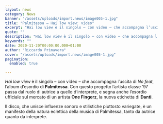 ```yaml
---
layout: news
category: News
banner: "/assets/uploads/import.news/image005-1.jpg"
title: "Palmitessa – Hai low view: video"
excerpt: "Hai low view è il singolo – con video – che accompagna l’uscita di No feat, l’album d’esordio di Palmitessa. Con questo progetto l’artista classe ’97 passa dal ruolo di autrice a quello d’interprete, e segna anche l’esordio ufficiale sul mercato di un artista One Fingerz, la nuova etichetta di Danti. Il disco, che unisce [&hellip"
quote: ""
description: "Hai low view è il singolo – con video – che accompagna l’uscita di No feat, l’album d’esordio di Palmitessa. Con questo progetto l’artista classe ’97 passa dal ruolo di autrice a quello d’interprete, e segna anche l’esordio ufficiale sul mercato di un artista One Fingerz, la nuova etichetta di Danti. Il disco, che unisce [&hellip"
keywords: ""
date: 2020-11-20T00:00:00.000+01:00
author: "Riccardo Primavera"
cover: "/assets/uploads/import.news/image005-1.jpg"
pagination:
  enabled: true

---
```


_Hai low view_ è il singolo – con video – che accompagna l’uscita di _No feat_, l’album d’esordio di **Palmitessa**. Con questo progetto l’artista classe ’97 passa dal ruolo di autrice a quello d’interprete, e segna anche l’esordio ufficiale sul mercato di un artista **One Fingerz**, la nuova etichetta di **Danti**.

Il disco, che unisce influenze sonoro e stilistiche piuttosto variegate, è un manifesto della natura eclettica della musica di Palmitessa, tanto da autrice quanto da interprete.